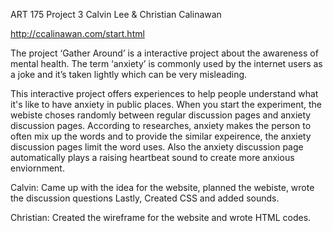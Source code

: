 ART 175 Project 3 
Calvin Lee & Christian Calinawan

http://ccalinawan.com/start.html

The project ‘Gather Around’ is a interactive project about the awareness of mental health.
The term ‘anxiety’ is commonly used by the internet users as a joke and it’s taken lightly which can be very misleading.
  
  This interactive project offers experiences to help people understand what it's like to have anxiety in public places. 
  When you start the experiment, the webiste choses randomly between regular discussion pages and anxiety discussion pages. According to researches, anxiety makes the person to often mix up the words and to provide the similar expeirence, the anxiety discussion pages limit the word uses. Also the anxiety discussion page automatically plays a raising heartbeat sound to create more anxious enviornment.
  
  
  Calvin: Came up with the idea for the website, planned the webiste, wrote the discussion questions Lastly, Created CSS and added sounds. 
  
  Christian: Created the wireframe for the website and wrote HTML codes.
  
